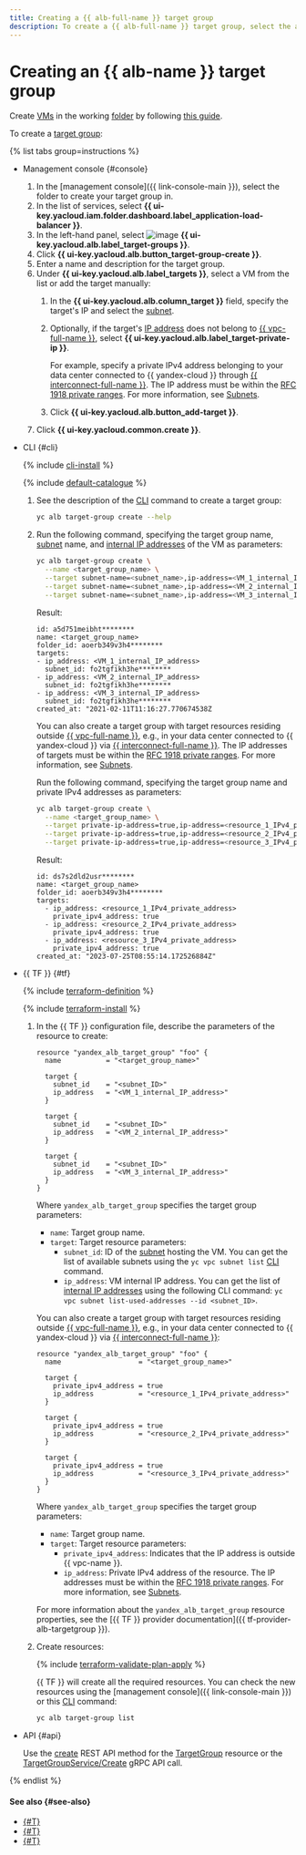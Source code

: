 ```yaml
---
title: Creating a {{ alb-full-name }} target group
description: To create a {{ alb-full-name }} target group, select the appropriate folder in the management console. In the list of services, select {{ alb-name }}. In the left-hand menu, select Target groups. Click **Create target group**. Enter the name of the target group. Select the VM. Click **Create**.
---
```


# Creating an {{ alb-name }} target group

Create [VMs](../../compute/concepts/vm.md) in the working [folder](../../resource-manager/concepts/resources-hierarchy.md#folder) by following [this guide](../../compute/operations/index.md#vm-create).

To create a [target group](../concepts/target-group.md):

{% list tabs group=instructions %}

- Management console {#console}

  1. In the [management console]({{ link-console-main }}), select the folder to create your target group in.
  1. In the list of services, select **{{ ui-key.yacloud.iam.folder.dashboard.label_application-load-balancer }}**.
  1. In the left-hand panel, select ![image](../../_assets/console-icons/target.svg) **{{ ui-key.yacloud.alb.label_target-groups }}**.
  1. Click **{{ ui-key.yacloud.alb.button_target-group-create }}**.
  1. Enter a name and description for the target group.
  1. Under **{{ ui-key.yacloud.alb.label_targets }}**, select a VM from the list or add the target manually:
     1. In the **{{ ui-key.yacloud.alb.column_target }}** field, specify the target's IP and select the [subnet](../../vpc/concepts/network.md#subnet).
     1. Optionally, if the target's [IP address](../../vpc/concepts/address.md) does not belong to [{{ vpc-full-name }}](../../vpc/), select **{{ ui-key.yacloud.alb.label_target-private-ip }}**.

        For example, specify a private IPv4 address belonging to your data center connected to {{ yandex-cloud }} through [{{ interconnect-full-name }}](../../interconnect/). The IP address must be within the [RFC 1918 private ranges](https://datatracker.ietf.org/doc/html/rfc1918#section-3). For more information, see [Subnets](../../vpc/concepts/network.md#subnet).


     1. Click **{{ ui-key.yacloud.alb.button_add-target }}**.
  1. Click **{{ ui-key.yacloud.common.create }}**.

- CLI {#cli}

  {% include [cli-install](../../_includes/cli-install.md) %}

  {% include [default-catalogue](../../_includes/default-catalogue.md) %}

  1. See the description of the [CLI](../../cli/) command to create a target group:

     ```bash
     yc alb target-group create --help
     ```

  1. Run the following command, specifying the target group name, [subnet](../../vpc/concepts/network.md#subnet) name, and [internal IP addresses](../../vpc/concepts/address.md#internal-addresses) of the VM as parameters:

     ```bash
     yc alb target-group create \
       --name <target_group_name> \
       --target subnet-name=<subnet_name>,ip-address=<VM_1_internal_IP_address> \
       --target subnet-name=<subnet_name>,ip-address=<VM_2_internal_IP_address> \
       --target subnet-name=<subnet_name>,ip-address=<VM_3_internal_IP_address>
     ```

     Result:

      ```text
      id: a5d751meibht********
      name: <target_group_name>
      folder_id: aoerb349v3h4********
      targets:
      - ip_address: <VM_1_internal_IP_address>
        subnet_id: fo2tgfikh3he********
      - ip_address: <VM_2_internal_IP_address>
        subnet_id: fo2tgfikh3he********
      - ip_address: <VM_3_internal_IP_address>
        subnet_id: fo2tgfikh3he********
      created_at: "2021-02-11T11:16:27.770674538Z
      ```

      You can also create a target group with target resources residing outside [{{ vpc-full-name }}](../../vpc/), e.g., in your data center connected to {{ yandex-cloud }} via [{{ interconnect-full-name }}](../../interconnect/). The IP addresses of targets must be within the [RFC 1918 private ranges](https://datatracker.ietf.org/doc/html/rfc1918#section-3). For more information, see [Subnets](../../vpc/concepts/network.md#subnet).


      Run the following command, specifying the target group name and private IPv4 addresses as parameters:

      ```bash
      yc alb target-group create \
        --name <target_group_name> \
        --target private-ip-address=true,ip-address=<resource_1_IPv4_private_address> \
        --target private-ip-address=true,ip-address=<resource_2_IPv4_private_address> \
        --target private-ip-address=true,ip-address=<resource_3_IPv4_private_address>
      ```

      Result:

      ```text
      id: ds7s2dld2usr********
      name: <target_group_name>
      folder_id: aoerb349v3h4********
      targets:
        - ip_address: <resource_1_IPv4_private_address>
          private_ipv4_address: true
        - ip_address: <resource_2_IPv4_private_address>
          private_ipv4_address: true
        - ip_address: <resource_3_IPv4_private_address>
          private_ipv4_address: true
      created_at: "2023-07-25T08:55:14.172526884Z"
      ```

- {{ TF }} {#tf}

  {% include [terraform-definition](../../_tutorials/_tutorials_includes/terraform-definition.md) %}

  {% include [terraform-install](../../_includes/terraform-install.md) %}

  1. In the {{ TF }} configuration file, describe the parameters of the resource to create:

     ```hcl
     resource "yandex_alb_target_group" "foo" {
       name           = "<target_group_name>"

       target {
         subnet_id    = "<subnet_ID>"
         ip_address   = "<VM_1_internal_IP_address>"
       }

       target {
         subnet_id    = "<subnet_ID>"
         ip_address   = "<VM_2_internal_IP_address>"
       }

       target {
         subnet_id    = "<subnet_ID>"
         ip_address   = "<VM_3_internal_IP_address>"
       }
     }
     ```

     Where `yandex_alb_target_group` specifies the target group parameters:
     * `name`: Target group name.
     * `target`: Target resource parameters:
       * `subnet_id`: ID of the [subnet](../../vpc/concepts/network.md#subnet) hosting the VM. You can get the list of available subnets using the `yc vpc subnet list` [CLI](../../cli/) command.
       * `ip_address`: VM internal IP address. You can get the list of [internal IP addresses](../../vpc/concepts/address.md#internal-addresses) using the following CLI command: `yc vpc subnet list-used-addresses --id <subnet_ID>`.

     You can also create a target group with target resources residing outside [{{ vpc-full-name }}](../../vpc), e.g., in your data center connected to {{ yandex-cloud }} via [{{ interconnect-full-name }}](../../interconnect/):

     ```hcl
     resource "yandex_alb_target_group" "foo" {
       name                   = "<target_group_name>"

       target {
         private_ipv4_address = true
         ip_address           = "<resource_1_IPv4_private_address>"
       }

       target {
         private_ipv4_address = true
         ip_address           = "<resource_2_IPv4_private_address>"
       }

       target {
         private_ipv4_address = true
         ip_address           = "<resource_3_IPv4_private_address>"
       }
     }
     ```


     Where `yandex_alb_target_group` specifies the target group parameters:
     * `name`: Target group name.
     * `target`: Target resource parameters:
       * `private_ipv4_address`: Indicates that the IP address is outside {{ vpc-name }}.
       * `ip_address`: Private IPv4 address of the resource. The IP addresses must be within the [RFC 1918 private ranges](https://datatracker.ietf.org/doc/html/rfc1918#section-3). For more information, see [Subnets](../../vpc/concepts/network.md#subnet).

     For more information about the `yandex_alb_target_group` resource properties, see the [{{ TF }} provider documentation]({{ tf-provider-alb-targetgroup }}).
  1. Create resources:

     {% include [terraform-validate-plan-apply](../../_tutorials/_tutorials_includes/terraform-validate-plan-apply.md) %}

     {{ TF }} will create all the required resources. You can check the new resources using the [management console]({{ link-console-main }}) or this [CLI](../../cli/) command:

     ```bash
     yc alb target-group list
     ```

- API {#api}

  Use the [create](../api-ref/TargetGroup/create.md) REST API method for the [TargetGroup](../api-ref/TargetGroup/index.md) resource or the [TargetGroupService/Create](../api-ref/grpc/TargetGroup/create.md) gRPC API call.

{% endlist %}

#### See also {#see-also}

* [{#T}](../tutorials/application-load-balancer-website.md)
* [{#T}](../tutorials/logging.md)
* [{#T}](../tutorials/alb-with-ddos-protection/console.md)
